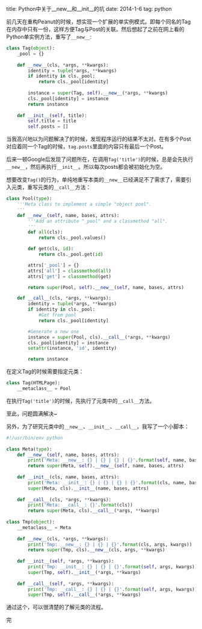 title: Python中关于__new__和__init__的坑
date: 2014-1-6
tag: python

前几天在重构Peanut的时候，想实现一个扩展的单实例模式。即每个同名的Tag在内存中只有一份，这样方便Tag与Post的关联。然后想起了之前在网上看的Python单实例方法，重写了`__new__`:

```python
class Tag(object):
	_pool = {}
		
	def __new__(cls, *args, **kwargs):
		identity = tuple(*args, **kwargs)
		if identity in cls._pool:
			return cls._pool[identity]
		
		instance = super(Tag, self).__new__(*args, **kwargs)
		cls._pool[identity] = instance
		return instance
		
	def __init__(self, title):
		self.title = title
		self.posts = []
```

当我高兴地以为问题解决了的时候，发现程序运行的结果不太对。在有多个Post对应着同一个Tag的时候，`tag.posts`里面的内容只有最后一个Post。

后来一顿Google后发现了问题所在，在调用`Tag('title')`的时候，总是会先执行`__new__`，然后再执行`__init__`。所以每次posts都会被初始化为空。

想要改变`Tag()`的行为，单纯地重写本类的`__new__`已经满足不了需求了，需要引入元类，重写元类的`__call__`方法：

```python
class Pool(type):
    '''Meta class to implement a simple "object pool".
    '''
    def __new__(self, name, bases, attrs):
        '''Add an attribute "_pool" and a classmethod "all".
        '''
        def all(cls):
            return cls._pool.values()

        def get(cls, id):
            return cls._pool.get(id)

        attrs['_pool'] = {}
        attrs['all'] = classmethod(all)
        attrs['get'] = classmethod(get)

        return super(Pool, self).__new__(self, name, bases, attrs)

    def __call__(cls, *args, **kwargs):
        identity = tuple(*args, **kwargs)
        if identity in cls._pool:
            #Get from pool
            return cls._pool[identity]

        #Generate a new one
        instance = super(Pool, cls).__call__(*args, **kwargs)
        cls._pool[identity] = instance
        setattr(instance, 'id', identity)

        return instance

```

在定义Tag的时候需要指定元类：

```python
class Tag(HTMLPage):
    __metaclass__ = Pool
```

在执行`Tag('title')`的时候，先执行了元类中的`__call__`方法。

至此，问题圆满解决~

另外，为了研究元类中的`__new__`、`__init__`、`__call__`，我写了一个小脚本：

```python
#!/usr/bin/env python
 
class Meta(type):
    def __new__(self, name, bases, attrs):
        print('Meta: __new__: {} | {} | {} | {}'.format(self, name, bases, attrs))
        return super(Meta, self).__new__(self, name, bases, attrs)
 
    def __init__(cls, name, bases, attrs):
        print('Meta: __init__: {} | {} | {} | {}'.format(cls, name, bases, attrs))
        super(Meta, cls).__init__(name, bases, attrs)
 
    def __call__(cls, *args, **kwargs):
        print('Meta: __call__: {}'.format(cls))
        return super(Meta, cls).__call__(*args, **kwargs)
 
class Tmp(object):
    __metaclass__ = Meta
 
    def __new__(cls, *args, **kwargs):
        print('Tmp: __new__: {} | {} | {}'.format(cls, args, kwargs))
        return super(Tmp, cls).__new__(cls, args, **kwargs)
 
    def __init__(self, *args, **kwargs):
        print('Tmp: __init__: {} | {} | {}'.format(self, args, kwargs))
        super(Tmp, self).__init__(*args, **kwargs)
 
    def __call__(self, *args, **kwargs):
        print('Tmp: __call__: {} | {} | {}'.format(self, args, kwargs))
        super(Tmp, self).__call__(*args, **kwargs)
```

通过这个，可以很清楚的了解元类的流程。

完
		
